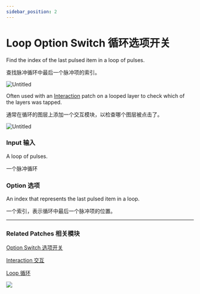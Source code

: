 ```yaml
---
sidebar_position: 2
---
```


# Loop Option Switch 循环选项开关

Find the index of the last pulsed item in a loop of pulses.

查找脉冲循环中最后一个脉冲项的索引。

![Untitled](https://s3.us-west-2.amazonaws.com/secure.notion-static.com/b484b6bc-c29c-4685-9c70-24e91a3ce767/Untitled.png?X-Amz-Algorithm=AWS4-HMAC-SHA256&X-Amz-Content-Sha256=UNSIGNED-PAYLOAD&X-Amz-Credential=AKIAT73L2G45EIPT3X45%2F20220602%2Fus-west-2%2Fs3%2Faws4_request&X-Amz-Date=20220602T173211Z&X-Amz-Expires=86400&X-Amz-Signature=032280a13b6d0c64c24448553445a21ae3d99b29de7cfaabaf8f3ba80bbec1ee&X-Amz-SignedHeaders=host&response-content-disposition=filename%20%3D%22Untitled.png%22&x-id=GetObject)

Often used with an [Interaction](./../Interaction/Interaction.md) patch on a looped layer to check which of the layers was tapped.

通常在循环的图层上添加一个交互模块，以检查哪个图层被点击了。

![Untitled](https://s3.us-west-2.amazonaws.com/secure.notion-static.com/99c6f0f4-001c-4ae5-b500-9307dfc4113f/Untitled.png?X-Amz-Algorithm=AWS4-HMAC-SHA256&X-Amz-Content-Sha256=UNSIGNED-PAYLOAD&X-Amz-Credential=AKIAT73L2G45EIPT3X45%2F20220602%2Fus-west-2%2Fs3%2Faws4_request&X-Amz-Date=20220602T173218Z&X-Amz-Expires=86400&X-Amz-Signature=a5cbc1c37bddb1c5e8c22acafcf90b83f5d7756359ff29dd3be84bc8163be28c&X-Amz-SignedHeaders=host&response-content-disposition=filename%20%3D%22Untitled.png%22&x-id=GetObject)

### Input 输入

A loop of pulses.

一个脉冲循环

### Option 选项

An index that represents the last pulsed item in a loop.

一个索引，表示循环中最后一个脉冲项的位置。

------

### Related Patches 相关模块

[Option Switch 选项开关](./../Utility/Option%20Switch.md)

[Interaction 交互](./../Interaction/Interaction.md)

[Loop 循环](./Loop.md)

![](https://s3.us-west-2.amazonaws.com/secure.notion-static.com/e165250c-bba5-4345-a355-b1eb5e1f535c/Untitled.png?X-Amz-Algorithm=AWS4-HMAC-SHA256&X-Amz-Content-Sha256=UNSIGNED-PAYLOAD&X-Amz-Credential=AKIAT73L2G45EIPT3X45%2F20220602%2Fus-west-2%2Fs3%2Faws4_request&X-Amz-Date=20220602T173226Z&X-Amz-Expires=86400&X-Amz-Signature=87fcfc8dc8d5a3b51e3c9525ad0c75083b66986e59d21f5c063a7598f63ead52&X-Amz-SignedHeaders=host&response-content-disposition=filename%20%3D%22Untitled.png%22&x-id=GetObject)
